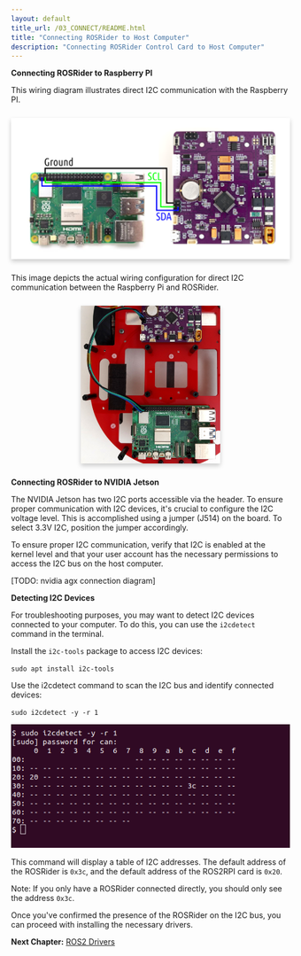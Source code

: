 ```yaml
---
layout: default
title_url: /03_CONNECT/README.html
title: "Connecting ROSRider to Host Computer"
description: "Connecting ROSRider Control Card to Host Computer"
---
```


**Connecting ROSRider to Raspberry PI**

This wiring diagram illustrates direct I2C communication with the Raspberry PI.

<div style="display: flex; justify-content: space-around; margin: 25px 0;">
   <img src="../images/rpi5_wiring.png" alt="Connecting to Raspberry PI diagram" style="box-shadow: 0px 4px 8px rgba(0, 0, 0, 0.2);">
</div>

This image depicts the actual wiring configuration for direct I2C communication between the Raspberry Pi and ROSRider.

<div style="display: flex; justify-content: space-around; margin: 25px 0;">
   <img align="left" src="../images/caretta_bare.jpg" alt="Connecting to Raspberry PI" style="width:50%; box-shadow: 0px 4px 8px rgba(0, 0, 0, 0.2);">
</div>

**Connecting ROSRider to NVIDIA Jetson**

The NVIDIA Jetson has two I2C ports accessible via the header. To ensure proper communication with I2C devices, it's crucial to configure the I2C voltage level. This is accomplished using a jumper (J514) on the board. To select 3.3V I2C, position the jumper accordingly.

To ensure proper I2C communication, verify that I2C is enabled at the kernel level and that your user account has the necessary permissions to access the I2C bus on the host computer.

[TODO: nvidia agx connection diagram]

**Detecting I2C Devices**

For troubleshooting purposes, you may want to detect I2C devices connected to your computer. To do this, you can use the `i2cdetect` command in the terminal.

Install the `i2c-tools` package to access I2C devices:

`sudo apt install i2c-tools`

Use the i2cdetect command to scan the I2C bus and identify connected devices:

`sudo i2cdetect -y -r 1`

<p align="center">
<img src="../images/i2cdetect.png" alt="Detecting I2C Devices">
</p>

This command will display a table of I2C addresses. The default address of the ROSRider is `0x3c`, and the default address of the ROS2RPI card is `0x20`.

Note: If you only have a ROSRider connected directly, you should only see the address `0x3c`.

Once you've confirmed the presence of the ROSRider on the I2C bus, you can proceed with installing the necessary drivers.

__Next Chapter:__ [ROS2 Drivers](../04_DRIVERS/README.md)